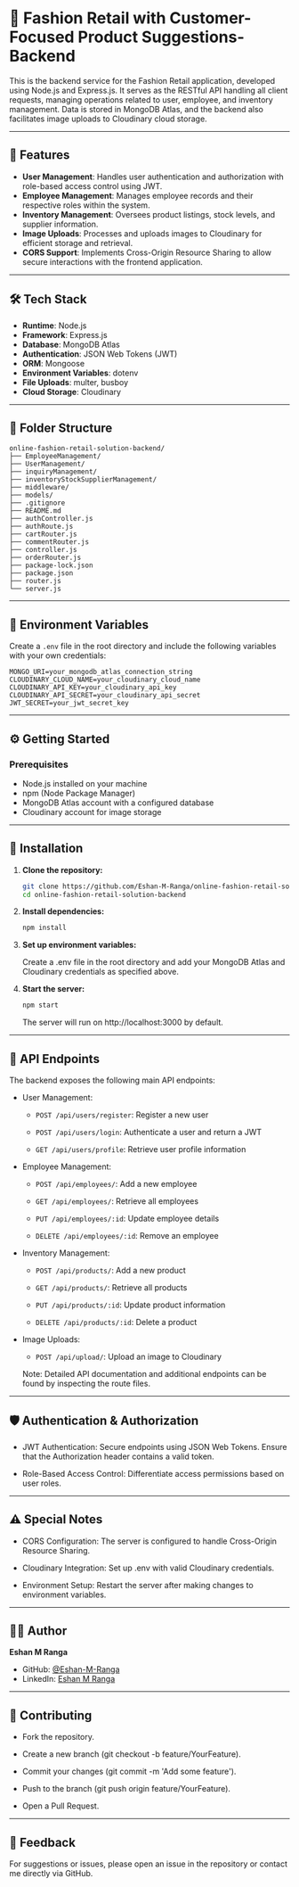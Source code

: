 
# 🛒 Fashion Retail with Customer-Focused Product Suggestions-Backend

This is the backend service for the Fashion Retail application, developed using Node.js and Express.js. It serves as the RESTful API handling all client requests, managing operations related to user, employee, and inventory management. Data is stored in MongoDB Atlas, and the backend also facilitates image uploads to Cloudinary cloud storage.

---

## 🚀 Features

- **User Management**: Handles user authentication and authorization with role-based access control using JWT.
- **Employee Management**: Manages employee records and their respective roles within the system.
- **Inventory Management**: Oversees product listings, stock levels, and supplier information.
- **Image Uploads**: Processes and uploads images to Cloudinary for efficient storage and retrieval.
- **CORS Support**: Implements Cross-Origin Resource Sharing to allow secure interactions with the frontend application.

---

## 🛠️ Tech Stack

- **Runtime**: Node.js
- **Framework**: Express.js
- **Database**: MongoDB Atlas
- **Authentication**: JSON Web Tokens (JWT)
- **ORM**: Mongoose
- **Environment Variables**: dotenv
- **File Uploads**: multer, busboy
- **Cloud Storage**: Cloudinary

---

## 📂 Folder Structure

```
online-fashion-retail-solution-backend/ 
├── EmployeeManagement/ 
├── UserManagement/ 
├── inquiryManagement/ 
├── inventoryStockSupplierManagement/ 
├── middleware/ 
├── models/ 
├── .gitignore 
├── README.md 
├── authController.js 
├── authRoute.js 
├── cartRouter.js 
├── commentRouter.js 
├── controller.js 
├── orderRouter.js 
├── package-lock.json 
├── package.json 
├── router.js 
└── server.js
```
---

## 🔑 Environment Variables

Create a `.env` file in the root directory and include the following variables with your own credentials:

```env
MONGO_URI=your_mongodb_atlas_connection_string
CLOUDINARY_CLOUD_NAME=your_cloudinary_cloud_name
CLOUDINARY_API_KEY=your_cloudinary_api_key
CLOUDINARY_API_SECRET=your_cloudinary_api_secret
JWT_SECRET=your_jwt_secret_key
```

---

## ⚙️ Getting Started

### Prerequisites

- Node.js installed on your machine
- npm (Node Package Manager)
- MongoDB Atlas account with a configured database
- Cloudinary account for image storage

---

## 🧩 Installation

1. **Clone the repository:**

   ```bash
   git clone https://github.com/Eshan-M-Ranga/online-fashion-retail-solution-backend.git
   cd online-fashion-retail-solution-backend
   ```

2. **Install dependencies:**

   ```bash
   npm install
   ```

3. **Set up environment variables:**

   Create a .env file in the root directory and add your MongoDB Atlas and Cloudinary credentials as specified above.

4. **Start the server:**

   ```bash
   npm start
   ```
   
   The server will run on http://localhost:3000 by default.

---

## 🔗 API Endpoints

The backend exposes the following main API endpoints:

- User Management:

  - `POST /api/users/register`: Register a new user

  - `POST /api/users/login`: Authenticate a user and return a JWT

  - `GET /api/users/profile`: Retrieve user profile information

- Employee Management:

  - `POST /api/employees/`: Add a new employee

  - `GET /api/employees/`: Retrieve all employees

  - `PUT /api/employees/:id`: Update employee details

  - `DELETE /api/employees/:id`: Remove an employee

- Inventory Management:

  - `POST /api/products/`: Add a new product

  - `GET /api/products/`: Retrieve all products

  - `PUT /api/products/:id`: Update product information

  - `DELETE /api/products/:id`: Delete a product

- Image Uploads:

  - `POST /api/upload/`: Upload an image to Cloudinary

  Note: Detailed API documentation and additional endpoints can be found by inspecting the route files.

---

## 🛡️ Authentication & Authorization
  - JWT Authentication: Secure endpoints using JSON Web Tokens. Ensure that the Authorization header contains a valid token.

  - Role-Based Access Control: Differentiate access permissions based on user roles.


---

## ⚠️ Special Notes
 - CORS Configuration: The server is configured to handle Cross-Origin Resource Sharing.

 - Cloudinary Integration: Set up .env with valid Cloudinary credentials.

 - Environment Setup: Restart the server after making changes to environment variables.


---

## 🧑‍💻 Author
**Eshan M Ranga**

- GitHub: [@Eshan-M-Ranga](https://github.com/Eshan-M-Ranga)
- LinkedIn: [Eshan M Ranga](https://www.linkedin.com/in/eshan-m-ranga/)


---

## 🙌 Contributing
 - Fork the repository.

 - Create a new branch (git checkout -b feature/YourFeature).

 - Commit your changes (git commit -m 'Add some feature').

 - Push to the branch (git push origin feature/YourFeature).

 - Open a Pull Request.


---

## 💬 Feedback
For suggestions or issues, please open an issue in the repository or contact me directly via GitHub.



